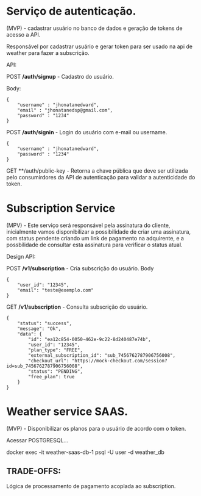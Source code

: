 # Serviço de autenticação.

(MVP) - cadastrar usuário no banco de dados e geração de tokens de acesso a API.

Responsável por cadastrar usuário e gerar token para ser usado na api de weather para fazer a subscrição.

API:

POST **/auth/signup** - Cadastro do usuário.

Body:
```
{
    "username" : "jhonatanedward",
    "email" : "jhonatanedsp@gmail.com",
    "password" : "1234"
}
```

POST **/auth/signin** - Login do usuário com e-mail ou username.
```
{
    "username" : "jhonatanedward",
    "password" : "1234"
}
```

GET **/auth/public-key - Retorna a chave pública que deve ser utilizada pelo consumirdores da API de autenticação para validar a autenticidade do token.


# Subscription Service

(MPV) - Este serviço será responsável pela assinatura do cliente, inicialmente vamos disponibilizar a possibilidade de criar uma assinatura, com status pendente criando um link de pagamento na adquirente, e a possbilidade de consultar esta assinatura para verificar o status atual.

Design API: 

POST **/v1/subscription** - Cria subscrição do usuário.
Body
```
{
    "user_id": "12345",
    "email": "teste@exemplo.com"
}
```

GET **/v1/subscription** - Consulta subscrição do usuário.
```
{
    "status": "success",
    "message": "Ok",
    "data": {
        "id": "ea12c854-0050-462e-9c22-8d240487e74b",
        "user_id": "12345",
        "plan_type": "FREE",
        "external_subscription_id": "sub_7456762787906756008",
        "checkout_url": "https://mock-checkout.com/session?id=sub_7456762787906756008",
        "status": "PENDING",
        "free_plan": true
    }
}
```

# Weather service SAAS.

(MVP) - Disponibilizar os planos para o usuário de acordo com o token.


Acessar POSTGRESQL...

docker exec -it weather-saas-db-1  psql -U user -d weather_db


## TRADE-OFFS:

Lógica de processamento de pagamento acoplada ao subscription.
